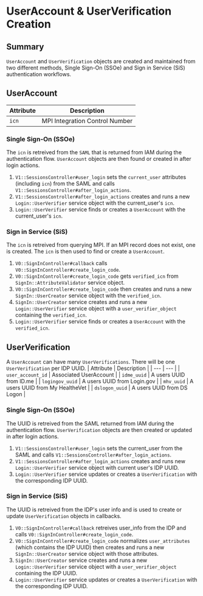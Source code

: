 # UserAccount & UserVerification Creation

## Summary
`UserAccount` and `UserVerification` objects are created and maintained from two different methods, Single Sign-On (SSOe) and Sign in Service (SiS) authentication workflows.

## UserAccount

| Attribute | Description |
| --- | --- |
| `icn` | MPI Integration Control Number |

### Single Sign-On (SSOe)
The `icn` is retreived from the `SAML` that is returned from IAM during the authentication flow. `UserAccount` objects are then found or created in after login actions.

1. `V1::SessionsController#user_login` sets the `current_user` attributes (including `icn`) from the SAML and calls `V1::SessionsController#after_login_actions`.
2. `V1::SessionsController#after_login_actions` creates and runs a new `Login::UserVerifier` service object with the current_user's `icn`.
3. `Login::UserVerifier` service finds or creates a `UserAccount` with the current_user's `icn`.

### Sign in Service (SiS)
The `icn` is retreived from querying MPI. If an MPI record does not exist, one is created. The `icn` is then used to find or create a `UserAccount`.

1. `V0::SignInController#callback` calls `V0::SignInController#create_login_code`.
2. `V0::SignInController#create_login_code` gets `verified_icn` from `SignIn::AttributeValidator` service object.
3. `V0::SignInController#create_login_code` then creates and runs a new `SignIn::UserCreator` service object with the `verified_icn`.
4. `SignIn::UserCreator` service creates and runs a new `Login::UserVerifier` service object with a `user_verifier_object` containing the `verified_icn`.
5. `Login::UserVerifier` service finds or creates a `UserAccount` with the `verified_icn`.

## UserVerification
A `UserAccount` can have many `UserVerifications`. There will be one `UserVerification` per IDP UUID.
| Attribute | Description |
| --- | --- |
| `user_account_id` | Associated UserAccount |
| `idme_uuid` | A users UUID from ID.me |
| `logingov_uuid` | A users UUID from Login.gov |
| `mhv_uuid` | A users UUID from My HealtheVet |
| `dslogon_uuid` | A users UUID from DS Logon |

### Single Sign-On (SSOe)
The UUID is retreived from the SAML returned from IAM during the authentication flow. `UserVerification` objects are then created or updated in after login actions.

1. `V1::SessionsController#user_login` sets the current_user from the SAML and calls `V1::SessionsController#after_login_actions`.
2. `V1::SessionsController#after_login_actions` creates and runs new `Login::UserVerifier` service object with current user's IDP UUID.
3. `Login::UserVerifier` service updates or creates a `UserVerification` with the corresponding IDP UUID.

### Sign in Service (SiS)
The UUID is retreived from the IDP's user info and is used to create or update `UserVerification` objects in callbacks.

1. `V0::SignInController#callback` retreives user_info from the IDP and calls `V0::SignInController#create_login_code`.
2. `V0::SignInController#create_login_code` normalizes `user_attributes` (which contains the IDP UUID) then creates and runs a new `SignIn::UserCreator` service object with those attributes.
3. `SignIn::UserCreator` service creates and runs a new `Login::UserVerifier` service object with a `user_verifier_object` containing the IDP UUID.
4. `Login::UserVerifier` service updates or creates a `UserVerification` with the corresponding IDP UUID.

